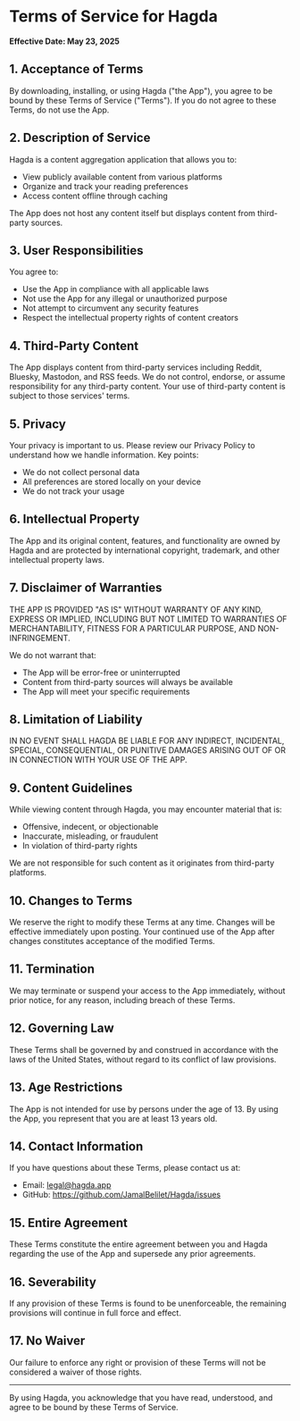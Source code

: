 # Terms of Service for Hagda

**Effective Date: May 23, 2025**

## 1. Acceptance of Terms

By downloading, installing, or using Hagda ("the App"), you agree to be bound by these Terms of Service ("Terms"). If you do not agree to these Terms, do not use the App.

## 2. Description of Service

Hagda is a content aggregation application that allows you to:
- View publicly available content from various platforms
- Organize and track your reading preferences
- Access content offline through caching

The App does not host any content itself but displays content from third-party sources.

## 3. User Responsibilities

You agree to:
- Use the App in compliance with all applicable laws
- Not use the App for any illegal or unauthorized purpose
- Not attempt to circumvent any security features
- Respect the intellectual property rights of content creators

## 4. Third-Party Content

The App displays content from third-party services including Reddit, Bluesky, Mastodon, and RSS feeds. We do not control, endorse, or assume responsibility for any third-party content. Your use of third-party content is subject to those services' terms.

## 5. Privacy

Your privacy is important to us. Please review our Privacy Policy to understand how we handle information. Key points:
- We do not collect personal data
- All preferences are stored locally on your device
- We do not track your usage

## 6. Intellectual Property

The App and its original content, features, and functionality are owned by Hagda and are protected by international copyright, trademark, and other intellectual property laws.

## 7. Disclaimer of Warranties

THE APP IS PROVIDED "AS IS" WITHOUT WARRANTY OF ANY KIND, EXPRESS OR IMPLIED, INCLUDING BUT NOT LIMITED TO WARRANTIES OF MERCHANTABILITY, FITNESS FOR A PARTICULAR PURPOSE, AND NON-INFRINGEMENT.

We do not warrant that:
- The App will be error-free or uninterrupted
- Content from third-party sources will always be available
- The App will meet your specific requirements

## 8. Limitation of Liability

IN NO EVENT SHALL HAGDA BE LIABLE FOR ANY INDIRECT, INCIDENTAL, SPECIAL, CONSEQUENTIAL, OR PUNITIVE DAMAGES ARISING OUT OF OR IN CONNECTION WITH YOUR USE OF THE APP.

## 9. Content Guidelines

While viewing content through Hagda, you may encounter material that is:
- Offensive, indecent, or objectionable
- Inaccurate, misleading, or fraudulent
- In violation of third-party rights

We are not responsible for such content as it originates from third-party platforms.

## 10. Changes to Terms

We reserve the right to modify these Terms at any time. Changes will be effective immediately upon posting. Your continued use of the App after changes constitutes acceptance of the modified Terms.

## 11. Termination

We may terminate or suspend your access to the App immediately, without prior notice, for any reason, including breach of these Terms.

## 12. Governing Law

These Terms shall be governed by and construed in accordance with the laws of the United States, without regard to its conflict of law provisions.

## 13. Age Restrictions

The App is not intended for use by persons under the age of 13. By using the App, you represent that you are at least 13 years old.

## 14. Contact Information

If you have questions about these Terms, please contact us at:
- Email: legal@hagda.app
- GitHub: https://github.com/JamalBelilet/Hagda/issues

## 15. Entire Agreement

These Terms constitute the entire agreement between you and Hagda regarding the use of the App and supersede any prior agreements.

## 16. Severability

If any provision of these Terms is found to be unenforceable, the remaining provisions will continue in full force and effect.

## 17. No Waiver

Our failure to enforce any right or provision of these Terms will not be considered a waiver of those rights.

---

By using Hagda, you acknowledge that you have read, understood, and agree to be bound by these Terms of Service.